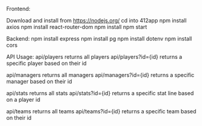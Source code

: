 Frontend:

Download and install from https://nodejs.org/
cd into 412app
npm install axios
npm install react-router-dom
npm install 
npm start


Backend:
npm install express
npm install pg
npm install dotenv
npm install cors

API Usage:
api/players returns all players
api/players?id={id} returns a specific player based on their id

api/managers returns all managers
api/managers?id={id} returns a specific manager based on their id

api/stats returns all stats
api/stats?id={id} returns a specific stat line based on a player id

api/teams returns all teams
api/teams?id={id} returns a specific team based on their id
